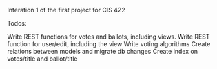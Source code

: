 Interation 1 of the first project for CIS 422


Todos:

Write REST functions for votes and ballots, including views.
Write REST function for user/edit, including the view
Write voting algorithms
Create relations between models and migrate db changes
Create index on votes/title and ballot/title

